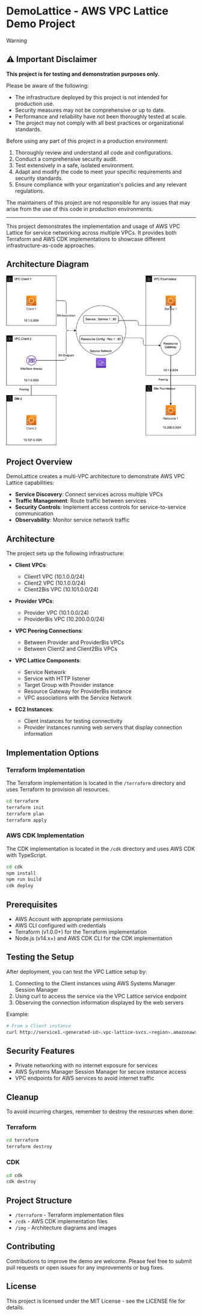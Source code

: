 # DemoLattice - AWS VPC Lattice Demo Project

> [!WARNING]  
> ## ⚠️ Important Disclaimer
>
> **This project is for testing and demonstration purposes only.**
>
> Please be aware of the following:
>
> - The infrastructure deployed by this project is not intended for production use.
> - Security measures may not be comprehensive or up to date.
> - Performance and reliability have not been thoroughly tested at scale.
> - The project may not comply with all best practices or organizational standards.
>
> Before using any part of this project in a production environment:
>
> 1. Thoroughly review and understand all code and configurations.
> 2. Conduct a comprehensive security audit.
> 3. Test extensively in a safe, isolated environment.
> 4. Adapt and modify the code to meet your specific requirements and security standards.
> 5. Ensure compliance with your organization's policies and any relevant regulations.
>
> The maintainers of this project are not responsible for any issues that may arise from the use of this code in production environments.
---

This project demonstrates the implementation and usage of AWS VPC Lattice for service networking across multiple VPCs. It provides both Terraform and AWS CDK implementations to showcase different infrastructure-as-code approaches.

## Architecture Diagram

![DemoLattice Architecture](img/demolattice.drawio.png)

## Project Overview

DemoLattice creates a multi-VPC architecture to demonstrate AWS VPC Lattice capabilities:

- **Service Discovery**: Connect services across multiple VPCs
- **Traffic Management**: Route traffic between services
- **Security Controls**: Implement access controls for service-to-service communication
- **Observability**: Monitor service network traffic

## Architecture

The project sets up the following infrastructure:

- **Client VPCs**: 
  - Client1 VPC (10.1.0.0/24)
  - Client2 VPC (10.1.0.0/24)
  - Client2Bis VPC (10.101.0.0/24)

- **Provider VPCs**:
  - Provider VPC (10.1.0.0/24)
  - ProviderBis VPC (10.200.0.0/24)

- **VPC Peering Connections**:
  - Between Provider and ProviderBis VPCs
  - Between Client2 and Client2Bis VPCs

- **VPC Lattice Components**:
  - Service Network
  - Service with HTTP listener
  - Target Group with Provider instance
  - Resource Gateway for ProviderBis instance
  - VPC associations with the Service Network

- **EC2 Instances**:
  - Client instances for testing connectivity
  - Provider instances running web servers that display connection information

## Implementation Options

### Terraform Implementation

The Terraform implementation is located in the `/terraform` directory and uses Terraform to provision all resources.

```bash
cd terraform
terraform init
terraform plan
terraform apply
```

### AWS CDK Implementation

The CDK implementation is located in the `/cdk` directory and uses AWS CDK with TypeScript.

```bash
cd cdk
npm install
npm run build
cdk deploy
```

## Prerequisites

- AWS Account with appropriate permissions
- AWS CLI configured with credentials
- Terraform (v1.0.0+) for the Terraform implementation
- Node.js (v14.x+) and AWS CDK CLI for the CDK implementation

## Testing the Setup

After deployment, you can test the VPC Lattice setup by:

1. Connecting to the Client instances using AWS Systems Manager Session Manager
2. Using curl to access the service via the VPC Lattice service endpoint
3. Observing the connection information displayed by the web servers

Example:
```bash
# From a Client instance
curl http://service1.<generated-id>.vpc-lattice-svcs.<region>.amazonaws.com
```

## Security Features

- Private networking with no internet exposure for services
- AWS Systems Manager Session Manager for secure instance access
- VPC endpoints for AWS services to avoid internet traffic

## Cleanup

To avoid incurring charges, remember to destroy the resources when done:

### Terraform
```bash
cd terraform
terraform destroy
```

### CDK
```bash
cd cdk
cdk destroy
```

## Project Structure

- `/terraform` - Terraform implementation files
- `/cdk` - AWS CDK implementation files
- `/img` - Architecture diagrams and images

## Contributing

Contributions to improve the demo are welcome. Please feel free to submit pull requests or open issues for any improvements or bug fixes.

## License

This project is licensed under the MIT License - see the LICENSE file for details.
